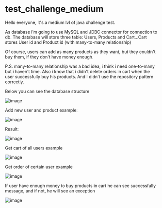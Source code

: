 # test_challenge_medium

Hello everyone, it's a medium lvl of java challenge test.

As database i'm going to use MySQL and JDBC connector for connection to db.
The database will store three table: Users, Products and Cart...Cart stores User id and Product id (with many-to-many relationship)

Of course, users can add as many products as they want, but they couldn't buy them, if they don't have money enough.

P.S. many-to-many relationship was a bad idea, i think i need one-to-many but i haven't time. Also i know that i didn't delete orders in
cart when the user successfully buy his products. And I didn't use the repository pattern correctly.

Below you can see the database structure


![image](https://user-images.githubusercontent.com/53920825/180607311-2ec2f604-9f32-4bb4-9da7-d918a4ffadc6.png)


Add new user and product example:


![image](https://user-images.githubusercontent.com/53920825/180607730-9178ba7c-5662-4795-b961-6af839583909.png)

Result:


![image](https://user-images.githubusercontent.com/53920825/180607736-3ddfe613-30b4-40fc-9cee-f950d6444319.png)


Get cart of all users example


![image](https://user-images.githubusercontent.com/53920825/180607878-116c9445-940c-46b0-8e76-5db427d781c6.png)


Get order of certain user example


![image](https://user-images.githubusercontent.com/53920825/180607912-07d937f5-1ed8-4295-a856-1796f25e7e3f.png)


If user have enough money to buy products in cart he can see successfully message, and if not, he will see an exception


![image](https://user-images.githubusercontent.com/53920825/180609242-afd4d87d-19d1-4137-a8f1-3b24e99f401c.png)
